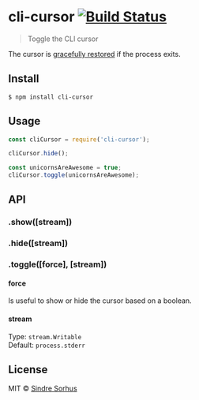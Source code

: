 # cli-cursor [![Build Status](https://travis-ci.org/sindresorhus/cli-cursor.svg?branch=master)](https://travis-ci.org/sindresorhus/cli-cursor)

> Toggle the CLI cursor

The cursor is [gracefully restored](https://github.com/sindresorhus/restore-cursor) if the process exits.


## Install

```
$ npm install cli-cursor
```


## Usage

```js
const cliCursor = require('cli-cursor');

cliCursor.hide();

const unicornsAreAwesome = true;
cliCursor.toggle(unicornsAreAwesome);
```


## API

### .show([stream])

### .hide([stream])

### .toggle([force], [stream])

#### force

Is useful to show or hide the cursor based on a boolean.

#### stream

Type: `stream.Writable`<br>
Default: `process.stderr`


## License

MIT © [Sindre Sorhus](https://sindresorhus.com)
